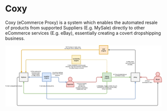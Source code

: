 # Coxy
Coxy (eCommerce Proxy) is a system which enables the automated resale of products from supported Suppliers (E.g. MySale) directly to other eCommerce services (E.g. eBay), essentially creating a covert dropshipping business.

![Coxy](docs/static/img/Coxy.png "Coxy")